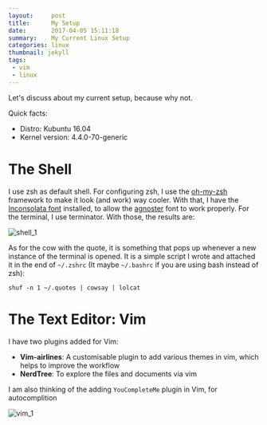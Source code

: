 ```yaml
---
layout:     post
title:      My Setup
date:       2017-04-05 15:11:18
summary:    My Current Linux Setup
categories: linux
thumbnail: jekyll
tags:
 - vim
 - linux
---
```


Let's discuss about my current setup, because why not.

Quick facts:

* Distro: Kubuntu 16.04
* Kernel version: 4.4.0-70-generic

# The Shell

I use zsh as default shell. For configuring zsh, I use the [oh-my-zsh](https://github.com/robbyrussell/oh-my-zsh) framework to make it look (and work) way cooler. With that, I have the [Inconsolata font](https://github.com/powerline/fonts) installed, to allow the [agnoster](https://github.com/robbyrussell/oh-my-zsh/wiki/Themes#agnoster) font to work properly. For the terminal, I use terminator. With those, the results are:

![shell_1](blog/images/setup/shell_1.png)

As for the cow with the quote, it is something that pops up whenever a new instance of the terminal is opened. It is a simple script I wrote and attached it in the end of `~/.zshrc` (It maybe `~/.bashrc` if you are using bash instead of zsh): 

```
shuf -n 1 ~/.quotes | cowsay | lolcat
```

# The Text Editor: Vim

I have two plugins added for Vim: 
* **Vim-airlines**: A customisable plugin to add various themes in vim, which helps to improve the workflow
* **NerdTree**: To explore the files and documents via vim

I am also thinking of the adding `YouCompleteMe` plugin in Vim, for autocomplition

![vim_1](blog/images/setup/vim.png)

